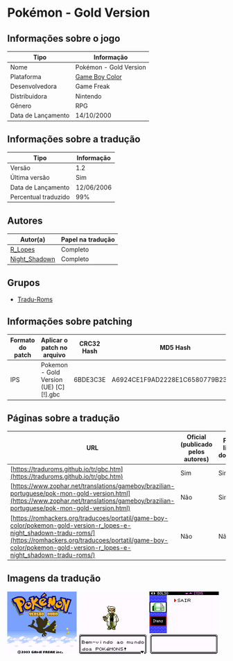 # Pokémon - Gold Version

## Informações sobre o jogo

| Tipo | Informação |
| ----------- | ----------- |
| Nome | Pokémon \- Gold Version |
| Plataforma | [Game Boy Color](../) |
| Desenvolvedora | Game Freak |
| Distribuidora | Nintendo |
| Gênero | RPG |
| Data de Lançamento | 14/10/2000 |

## Informações sobre a tradução

| Tipo | Informação |
| ----------- | ----------- |
| Versão | 1\.2 |
| Última versão | Sim |
| Data de Lançamento | 12/06/2006 |
| Percentual traduzido | 99% |

## Autores

| Autor(a) | Papel na tradução |
| ----------- | ----------- |
| [R\_Lopes](../../../autores/r_lopes/) | Completo |
| [Night\_Shadown](../../../autores/night_shadown/) | Completo |

## Grupos

* [Tradu\-Roms](../../../grupos/tradu-roms/)

## Informações sobre patching

| Formato do patch | Aplicar o patch no arquivo | CRC32 Hash | MD5 Hash |
| ----------- | ----------- | ----------- | ----------- |
| IPS | Pokemon \- Gold Version \(UE\) \[C\]\[\!\]\.gbc | 6BDE3C3E | A6924CE1F9AD2228E1C6580779B23878 |

## Páginas sobre a tradução

| URL | Oficial (publicado pelos autores) | Possuí link de download |
| ----------- | ----------- | ----------- |
| [https://traduroms.github.io/tr/gbc.htm](https://traduroms.github.io/tr/gbc.htm) | Sim | Sim |
| [https://www.zophar.net/translations/gameboy/brazilian-portuguese/pok-mon-gold-version.html](https://www.zophar.net/translations/gameboy/brazilian-portuguese/pok-mon-gold-version.html) | Não | Sim |
| [https://romhackers.org/traducoes/portatil/game-boy-color/pokemon-gold-version-r_lopes-e-night_shadown-tradu-roms/](https://romhackers.org/traducoes/portatil/game-boy-color/pokemon-gold-version-r_lopes-e-night_shadown-tradu-roms/) | Não | Não |

## Imagens da tradução

![Imagem de exemplo da tradução 1](1.png)
![Imagem de exemplo da tradução 2](2.png)
![Imagem de exemplo da tradução 3](3.png)
